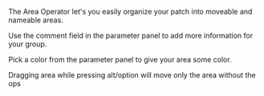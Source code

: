 The Area Operator let's you easily organize your patch into moveable and nameable areas.

Use the comment field in the parameter panel to add more information for your group.

Pick a color from the parameter panel to give your area some color.

Dragging area while pressing alt/option will move only the area without the ops
